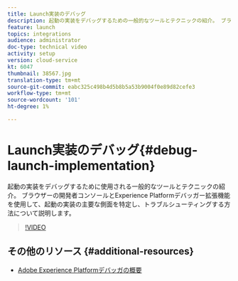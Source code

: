 ```yaml
---
title: Launch実装のデバッグ
description: 起動の実装をデバッグするための一般的なツールとテクニックの紹介。 ブラウザーの開発者コンソールとExperience Platformデバッガー拡張機能を使用して、起動の実装の主要な側面を特定し、トラブルシューティングする方法について説明します。
feature: launch
topics: integrations
audience: administrator
doc-type: technical video
activity: setup
version: cloud-service
kt: 6047
thumbnail: 38567.jpg
translation-type: tm+mt
source-git-commit: eabc325c498b4d5b8b5a53b9004f0e89d82cefe3
workflow-type: tm+mt
source-wordcount: '101'
ht-degree: 1%

---
```



# Launch実装のデバッグ{#debug-launch-implementation}

起動の実装をデバッグするために使用される一般的なツールとテクニックの紹介。 ブラウザーの開発者コンソールとExperience Platformデバッガー拡張機能を使用して、起動の実装の主要な側面を特定し、トラブルシューティングする方法について説明します。

>[!VIDEO](https://video.tv.adobe.com/v/38567?quality=12&learn=on)

## その他のリソース {#additional-resources}

* [Adobe Experience Platformデバッガの概要](https://docs.adobe.com/content/help/en/platform-learn/tutorials/data-ingestion/web-sdk/introduction-to-the-experience-platform-debugger.html)
